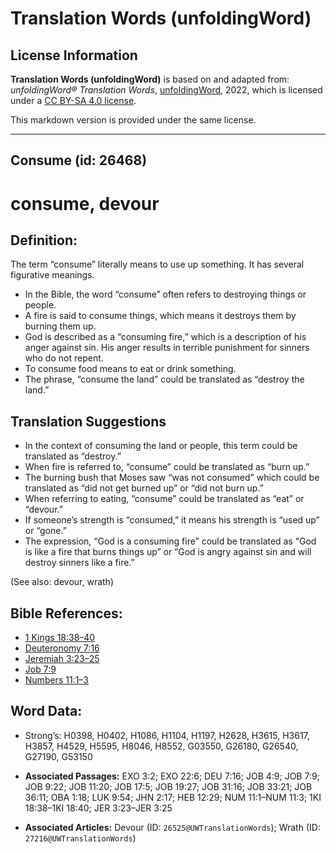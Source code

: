 # Translation Words (unfoldingWord)

## License Information

**Translation Words (unfoldingWord)** is based on and adapted from: _unfoldingWord® Translation Words_, [unfoldingWord](https://unfoldingword.org/utw), 2022, which is licensed under a [CC BY-SA 4.0 license](https://creativecommons.org/licenses/by-sa/4.0/legalcode.en).

This markdown version is provided under the same license.



--------------------------------

## Consume (id: 26468)

consume, devour
===============

Definition:
-----------

The term “consume” literally means to use up something. It has several figurative meanings.

* In the Bible, the word “consume” often refers to destroying things or people.
* A fire is said to consume things, which means it destroys them by burning them up.
* God is described as a “consuming fire,” which is a description of his anger against sin. His anger results in terrible punishment for sinners who do not repent.
* To consume food means to eat or drink something.
* The phrase, “consume the land” could be translated as “destroy the land.”

Translation Suggestions
-----------------------

* In the context of consuming the land or people, this term could be translated as “destroy.”
* When fire is referred to, “consume” could be translated as “burn up.”
* The burning bush that Moses saw “was not consumed” which could be translated as “did not get burned up” or “did not burn up.”
* When referring to eating, “consume” could be translated as “eat” or “devour.”
* If someone’s strength is “consumed,” it means his strength is “used up” or “gone.”
* The expression, “God is a consuming fire” could be translated as “God is like a fire that burns things up” or “God is angry against sin and will destroy sinners like a fire.”

(See also: devour, wrath)

Bible References:
-----------------

* [1 Kings 18:38–40](https://ref.ly/1Kgs18:38-1Kgs18:40)
* [Deuteronomy 7:16](https://ref.ly/Deut7:16)
* [Jeremiah 3:23–25](https://ref.ly/Jer3:23-Jer3:25)
* [Job 7:9](https://ref.ly/Job7:9)
* [Numbers 11:1–3](https://ref.ly/Num11:1-Num11:3)

Word Data:
----------

* Strong’s: H0398, H0402, H1086, H1104, H1197, H2628, H3615, H3617, H3857, H4529, H5595, H8046, H8552, G03550, G26180, G26540, G27190, G53150

* **Associated Passages:** EXO 3:2; EXO 22:6; DEU 7:16; JOB 4:9; JOB 7:9; JOB 9:22; JOB 11:20; JOB 17:5; JOB 19:27; JOB 31:16; JOB 33:21; JOB 36:11; OBA 1:18; LUK 9:54; JHN 2:17; HEB 12:29; NUM 11:1–NUM 11:3; 1KI 18:38–1KI 18:40; JER 3:23–JER 3:25
* **Associated Articles:** Devour (ID: `26525@UWTranslationWords`); Wrath (ID: `27216@UWTranslationWords`)

